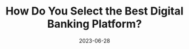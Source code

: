 ---
category:
- .nan
date: 2023-06-28
keyword_suggestion: ubuntu install docker
post_inspiration: https://bankautomationnews.com/allposts/business-banking/how-do-you-select-the-best-digital-banking-platform/
silot_terms: digital automation
title: How Do You Select the Best <b>Digital</b> Banking Platform?
---